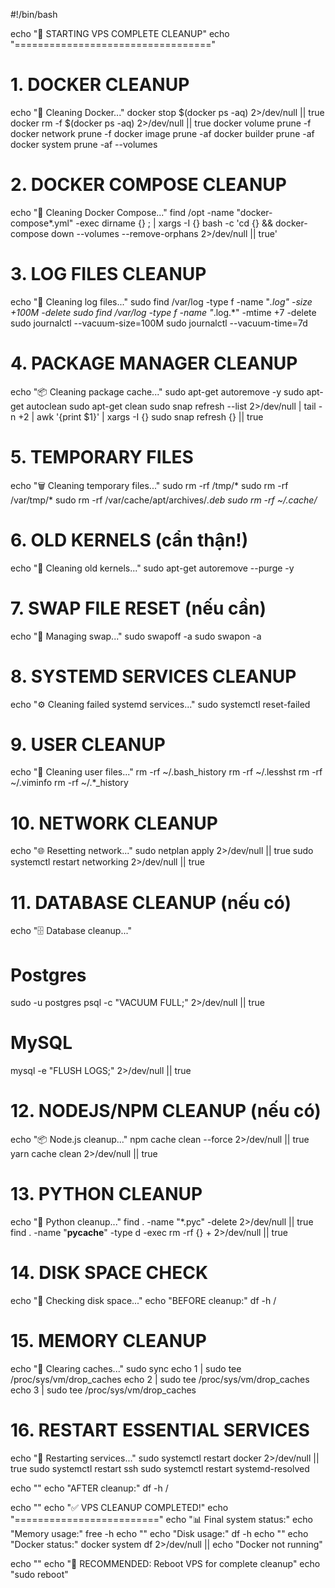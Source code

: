 #!/bin/bash

echo "🧹 STARTING VPS COMPLETE CLEANUP"
echo "=================================="

# 1. DOCKER CLEANUP
echo "🐳 Cleaning Docker..."
docker stop $(docker ps -aq) 2>/dev/null || true
docker rm -f $(docker ps -aq) 2>/dev/null || true
docker volume prune -f
docker network prune -f
docker image prune -af
docker builder prune -af
docker system prune -af --volumes 

# 2. DOCKER COMPOSE CLEANUP
echo "🔧 Cleaning Docker Compose..."
find /opt -name "docker-compose*.yml" -exec dirname {} \; | xargs -I {} bash -c 'cd {} && docker-compose down --volumes --remove-orphans 2>/dev/null || true'

# 3. LOG FILES CLEANUP
echo "📝 Cleaning log files..."
sudo find /var/log -type f -name "*.log" -size +100M -delete
sudo find /var/log -type f -name "*.log.*" -mtime +7 -delete
sudo journalctl --vacuum-size=100M
sudo journalctl --vacuum-time=7d

# 4. PACKAGE MANAGER CLEANUP
echo "📦 Cleaning package cache..."
sudo apt-get autoremove -y
sudo apt-get autoclean
sudo apt-get clean
sudo snap refresh --list 2>/dev/null | tail -n +2 | awk '{print $1}' | xargs -I {} sudo snap refresh {} || true

# 5. TEMPORARY FILES
echo "🗑️ Cleaning temporary files..."
sudo rm -rf /tmp/*
sudo rm -rf /var/tmp/*
sudo rm -rf /var/cache/apt/archives/*.deb
sudo rm -rf ~/.cache/*

# 6. OLD KERNELS (cẩn thận!)
echo "🔄 Cleaning old kernels..."
sudo apt-get autoremove --purge -y

# 7. SWAP FILE RESET (nếu cần)
echo "💾 Managing swap..."
sudo swapoff -a
sudo swapon -a

# 8. SYSTEMD SERVICES CLEANUP
echo "⚙️ Cleaning failed systemd services..."
sudo systemctl reset-failed

# 9. USER CLEANUP
echo "👤 Cleaning user files..."
rm -rf ~/.bash_history
rm -rf ~/.lesshst
rm -rf ~/.viminfo
rm -rf ~/.*_history

# 10. NETWORK CLEANUP
echo "🌐 Resetting network..."
sudo netplan apply 2>/dev/null || true
sudo systemctl restart networking 2>/dev/null || true

# 11. DATABASE CLEANUP (nếu có)
echo "🗄️ Database cleanup..."
# Postgres
sudo -u postgres psql -c "VACUUM FULL;" 2>/dev/null || true
# MySQL
mysql -e "FLUSH LOGS;" 2>/dev/null || true

# 12. NODEJS/NPM CLEANUP (nếu có)
echo "📦 Node.js cleanup..."
npm cache clean --force 2>/dev/null || true
yarn cache clean 2>/dev/null || true

# 13. PYTHON CLEANUP
echo "🐍 Python cleanup..."
find . -name "*.pyc" -delete 2>/dev/null || true
find . -name "__pycache__" -type d -exec rm -rf {} + 2>/dev/null || true

# 14. DISK SPACE CHECK
echo "💽 Checking disk space..."
echo "BEFORE cleanup:"
df -h /

# 15. MEMORY CLEANUP
echo "🧠 Clearing caches..."
sudo sync
echo 1 | sudo tee /proc/sys/vm/drop_caches
echo 2 | sudo tee /proc/sys/vm/drop_caches  
echo 3 | sudo tee /proc/sys/vm/drop_caches

# 16. RESTART ESSENTIAL SERVICES
echo "🔄 Restarting services..."
sudo systemctl restart docker 2>/dev/null || true
sudo systemctl restart ssh
sudo systemctl restart systemd-resolved

echo ""
echo "AFTER cleanup:"
df -h /

echo ""
echo "✅ VPS CLEANUP COMPLETED!"
echo "========================="
echo "📊 Final system status:"
echo "Memory usage:"
free -h
echo ""
echo "Disk usage:"
df -h
echo ""
echo "Docker status:"
docker system df 2>/dev/null || echo "Docker not running"

echo ""
echo "🚨 RECOMMENDED: Reboot VPS for complete cleanup"
echo "sudo reboot"